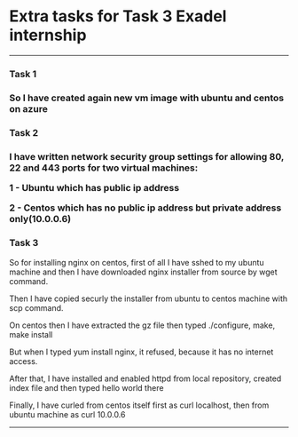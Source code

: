 <h1><b>Extra tasks for Task 3 Exadel internship</b></h1>

<hr>

<h3><b>Task 1</b><h3>

So I have created again new vm image with ubuntu and centos on azure

<h3><b>Task 2</b><h3>

I have written network security group settings for allowing 80, 22 and 443 ports for two virtual machines:

1 - Ubuntu which has public ip address

2 - Centos which has no public ip address but private address only(10.0.0.6)

<h3><b>Task 3</b></h3>

So for installing nginx on centos, first of all I have sshed to my ubuntu machine and then I have downloaded nginx installer from source by wget command.

Then I have copied securly the installer from ubuntu to centos machine with scp command.

On centos then I have extracted the gz file then typed ./configure, make, make install

But when I typed yum install nginx, it refused, because it has no internet access.

After that, I have installed and enabled httpd from local repository, created index file and then typed hello world there

Finally, I have curled from centos itself first as curl localhost, then from ubuntu machine as curl 10.0.0.6

<hr>
